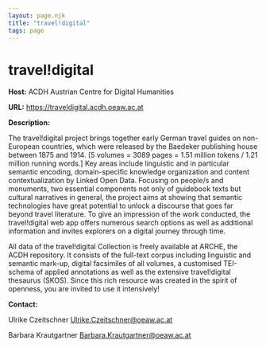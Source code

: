 ```yaml
---
layout: page.njk
title: "travel!digital"
tags: page
---
```

# travel!digital
**Host:** ACDH Austrian Centre for Digital Humanities


**URL:** <https://traveldigital.acdh.oeaw.ac.at>


**Description:**


The travel!digital project brings together early German travel guides on non-European countries, which were released by the Baedeker publishing house between 1875 and 1914. [5 volumes = 3089 pages = 1.51 million tokens / 1.21 million running words.] Key areas include linguistic and in particular semantic encoding, domain-specific knowledge organization and content contextualization by Linked Open Data. Focusing on people/s and monuments, two essential components not only of guidebook texts but cultural narratives in general, the project aims at showing that semantic technologies have great potential to unlock a discourse that goes far beyond travel literature. To give an impression of the work conducted, the travel!digital web app offers numerous search options as well as additional information and invites explorers on a digital journey through time.


All data of the travel!digital Collection is freely available at ARCHE, the ACDH repository. It consists of the full-text corpus including linguistic and semantic mark-up, digital facsimiles of all volumes, a customised TEI-schema of applied annotations as well as the extensive travel!digital thesaurus (SKOS). Since this rich resource was created in the spirit of openness, you are invited to use it intensively!


**Contact:**


Ulrike Czeitschner [Ulrike.Czeitschner@oeaw.ac.at](mailto:Ulrike.Czeitschner@oeaw.ac.at)


Barbara Krautgartner [Barbara.Krautgartner@oeaw.ac.at](mailto:Barbara.Krautgartner@oeaw.ac.at)


